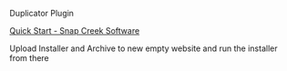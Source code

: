 Duplicator Plugin

[Quick Start - Snap Creek Software](https://snapcreek.com/duplicator/docs/quick-start)

Upload Installer and Archive to new empty website and run the installer from there



